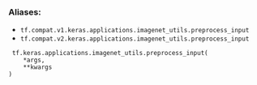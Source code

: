 ### Aliases:
- `tf.compat.v1.keras.applications.imagenet_utils.preprocess_input`
- `tf.compat.v2.keras.applications.imagenet_utils.preprocess_input`

```
 tf.keras.applications.imagenet_utils.preprocess_input(
    *args,
    **kwargs
)
```
